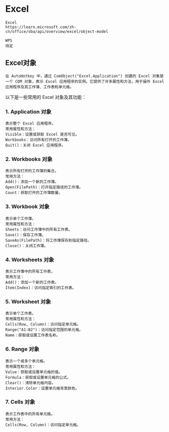# Excel

    Excel
    https://learn.microsoft.com/zh-cn/office/vba/api/overview/excel/object-model

    WPS
    待定

## Excel对象

    在 AutoHotkey 中，通过 ComObject("Excel.Application") 创建的 Excel 对象是一个 COM 对象，表示 Excel 应用程序的实例。它提供了许多属性和方法，用于操作 Excel 应用程序及其工作簿、工作表和单元格。

以下是一些常用的 Excel 对象及其功能：

### 1. Application 对象

    表示整个 Excel 应用程序。
    常用属性和方法：
    Visible：设置或获取 Excel 是否可见。
    Workbooks：访问所有打开的工作簿。
    Quit()：关闭 Excel 应用程序。

### 2. Workbooks 对象

    表示所有打开的工作簿的集合。
    常用方法：
    Add()：添加一个新的工作簿。
    Open(FilePath)：打开指定路径的工作簿。
    Count：获取打开的工作簿数量。

### 3. Workbook 对象

    表示单个工作簿。
    常用属性和方法：
    Sheets：访问工作簿中的所有工作表。
    Save()：保存工作簿。
    SaveAs(FilePath)：将工作簿保存到指定路径。
    Close()：关闭工作簿。

### 4. Worksheets 对象

    表示工作簿中的所有工作表。
    常用方法：
    Add()：添加一个新的工作表。
    Item(Index)：访问指定索引的工作表。

### 5. Worksheet 对象

    表示单个工作表。
    常用属性和方法：
    Cells(Row, Column)：访问指定单元格。
    Range("A1:B2")：访问指定范围的单元格。
    Name：获取或设置工作表名称。

### 6. Range 对象

    表示一个或多个单元格。
    常用属性和方法：
    Value：获取或设置单元格的值。
    Formula：获取或设置单元格的公式。
    Clear()：清除单元格内容。
    Interior.Color：设置单元格背景颜色。

### 7. Cells 对象

    表示工作表中的所有单元格。
    常用方法：
    Cells(Row, Column)：访问指定单元格。
    